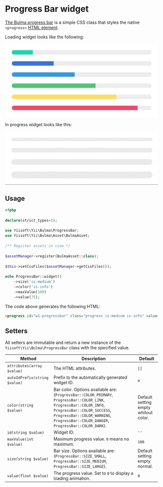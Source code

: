 # Progress Bar widget

[The Bulma progress bar](https://bulma.io/documentation/elements/progress/) is a simple CSS class that styles the native
`<progress>` [HTML element](https://developer.mozilla.org/en-US/docs/Web/HTML/Element/progress).

Loading widget looks like the following:

<p align="center">
    <img src="images/progressbar.png">
</p>

In progress widget looks like this:

<p align="center">
    <img src="images/progressbar-indeterminate.gif">
</p>

## Usage

```php
<?php

declare(strict_types=1);

use Yiisoft\Yii\Bulma\ProgressBar;
use Yiisoft\Yii\Bulma\Asset\BulmaAsset;

/** Register assets in view */

$assetManager->register(BulmaAsset::class);

$this->setCssFiles($assetManager->getCssFiles());

echo ProgressBar::widget()
    ->size('is-medium')
    ->color('is-info')
    ->maxValue(100)
    ->value(75);
```

The code above generates the following HTML:

```html
<progress id="w1-progressbar" class="progress is-medium is-info" value="75" max="100">75%</progress>
```

## Setters

All setters are immutable and return a new instance of the `Yiisoft\Yii\Bulma\ProgressBar` class with the specified value.

Method | Description | Default
-------|-------------|---------
`attributes(array $value)` | The HTML attributes. | `[]`
`autoIdPrefix(string $value)` | Prefix to the automatically generated widget ID. | `w`
`color(string $value)` | Bar color. Options available are: (`ProgressBar::COLOR_PRIMARY`, `ProgressBar::COLOR_LINK`, `ProgressBar::COLOR_INFO`, `ProgressBar::COLOR_SUCCESS`, `ProgressBar::COLOR_WARNING`, `ProgressBar::COLOR_DANGER`, `ProgressBar::COLOR_DARK`). | Default setting empty whitout color.
`id(string $value)` | Widget ID. | `''`
`maxValue(int $value)` | Maximum progress value. `0` means no maximum. | `100`
`size(string $value)` | Bar size. Options available are: (`ProgressBar::SIZE_SMALL`, `ProgressBar::SIZE_MEDIUM`, `ProgressBar::SIZE_LARGE`). | Default setting empty normal.
`value(float $value)` | The progress value. Set to `0` to display a loading animation. | `0`
